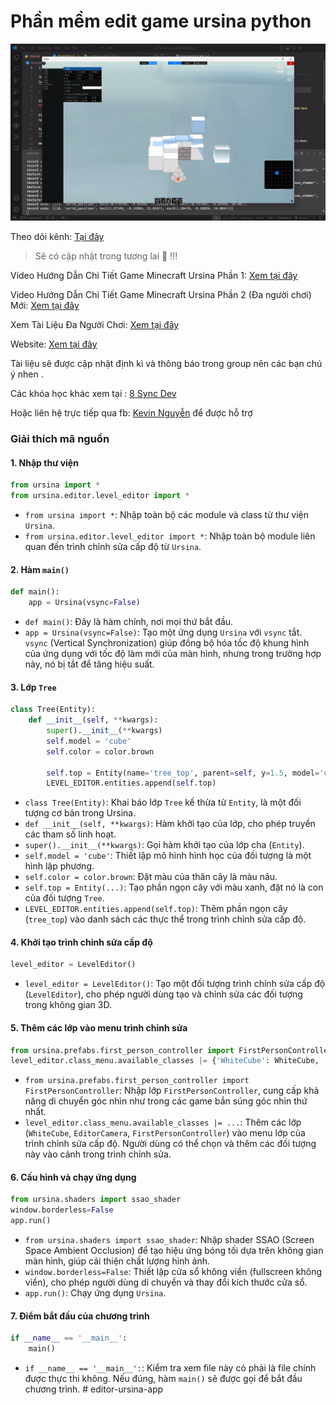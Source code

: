 # Phần mềm edit game ursina python

![](./doc/image/_01.png)

Theo dõi kênh: [Tại đây](https://www.youtube.com/@Dev8Sync/SeattleWebSearch?sub_confirmation=1)

> Sẽ có cập nhật trong tương lai 🥰 !!!

Video Hướng Dẫn Chi Tiết Game Minecraft Ursina Phần 1: [Xem tại đây](https://youtu.be/Zcn9NJtCNas?si=6rpZcZ-MGsIxsx7j)

Video Hướng Dẫn Chi Tiết Game Minecraft Ursina Phần 2 (Đa người chơi) Mới: [Xem tại đây](https://youtu.be/yRDzIuzuBOQ)

Xem Tài Liệu Đa Người Chơi: [Xem tại đây](./TÀI_LIỆU_ĐA_NGƯỜI%20CHƠI.md)

Website: [Xem tại đây](https://8syncdev.com/)

<p>Tài liệu sẽ được cập nhật định kì và thông báo trong group nên các bạn chú ý nhen .</p>
<p>
    Các khóa học khác xem tại : <a href="https://educated-energy-e8f.notion.site/L-tr-nh-h-c-2a4a2cb8f9e445df8cef231c8b45f31d">8 Sync Dev</a>
</p>
<p>
    Hoặc liên hệ trực tiếp qua fb: <a href="https://www.facebook.com/8sync">Kevin Nguyễn</a> để được hỗ trợ
</p>

### Giải thích mã nguồn

#### 1. Nhập thư viện
```python
from ursina import *
from ursina.editor.level_editor import *
```
- `from ursina import *`: Nhập toàn bộ các module và class từ thư viện `Ursina`.
- `from ursina.editor.level_editor import *`: Nhập toàn bộ module liên quan đến trình chỉnh sửa cấp độ từ `Ursina`.

#### 2. Hàm `main()`
```python
def main():
    app = Ursina(vsync=False)
```
- `def main()`: Đây là hàm chính, nơi mọi thứ bắt đầu.
- `app = Ursina(vsync=False)`: Tạo một ứng dụng `Ursina` với `vsync` tắt. `vsync` (Vertical Synchronization) giúp đồng bộ hóa tốc độ khung hình của ứng dụng với tốc độ làm mới của màn hình, nhưng trong trường hợp này, nó bị tắt để tăng hiệu suất.

#### 3. Lớp `Tree`
```python
class Tree(Entity):
    def __init__(self, **kwargs):
        super().__init__(**kwargs)
        self.model = 'cube'
        self.color = color.brown

        self.top = Entity(name='tree_top', parent=self, y=1.5, model='cube', color=color.green, selectable=True)
        LEVEL_EDITOR.entities.append(self.top)
```
- `class Tree(Entity)`: Khai báo lớp `Tree` kế thừa từ `Entity`, là một đối tượng cơ bản trong Ursina.
- `def __init__(self, **kwargs)`: Hàm khởi tạo của lớp, cho phép truyền các tham số linh hoạt.
- `super().__init__(**kwargs)`: Gọi hàm khởi tạo của lớp cha (`Entity`).
- `self.model = 'cube'`: Thiết lập mô hình hình học của đối tượng là một hình lập phương.
- `self.color = color.brown`: Đặt màu của thân cây là màu nâu.
- `self.top = Entity(...)`: Tạo phần ngọn cây với màu xanh, đặt nó là con của đối tượng `Tree`.
- `LEVEL_EDITOR.entities.append(self.top)`: Thêm phần ngọn cây (`tree_top`) vào danh sách các thực thể trong trình chỉnh sửa cấp độ.

#### 4. Khởi tạo trình chỉnh sửa cấp độ
```python
level_editor = LevelEditor()
```
- `level_editor = LevelEditor()`: Tạo một đối tượng trình chỉnh sửa cấp độ (`LevelEditor`), cho phép người dùng tạo và chỉnh sửa các đối tượng trong không gian 3D.

#### 5. Thêm các lớp vào menu trình chỉnh sửa
```python
from ursina.prefabs.first_person_controller import FirstPersonController
level_editor.class_menu.available_classes |= {'WhiteCube': WhiteCube, 'EditorCamera':EditorCamera, 'FirstPersonController':FirstPersonController}
```
- `from ursina.prefabs.first_person_controller import FirstPersonController`: Nhập lớp `FirstPersonController`, cung cấp khả năng di chuyển góc nhìn như trong các game bắn súng góc nhìn thứ nhất.
- `level_editor.class_menu.available_classes |= ...`: Thêm các lớp (`WhiteCube`, `EditorCamera`, `FirstPersonController`) vào menu lớp của trình chỉnh sửa cấp độ. Người dùng có thể chọn và thêm các đối tượng này vào cảnh trong trình chỉnh sửa.

#### 6. Cấu hình và chạy ứng dụng
```python
from ursina.shaders import ssao_shader
window.borderless=False
app.run()
```
- `from ursina.shaders import ssao_shader`: Nhập shader SSAO (Screen Space Ambient Occlusion) để tạo hiệu ứng bóng tối dựa trên không gian màn hình, giúp cải thiện chất lượng hình ảnh.
- `window.borderless=False`: Thiết lập cửa sổ không viền (fullscreen không viền), cho phép người dùng di chuyển và thay đổi kích thước cửa sổ.
- `app.run()`: Chạy ứng dụng `Ursina`.

#### 7. Điểm bắt đầu của chương trình
```python
if __name__ == '__main__':
    main()
```
- `if __name__ == '__main__':`: Kiểm tra xem file này có phải là file chính được thực thi không. Nếu đúng, hàm `main()` sẽ được gọi để bắt đầu chương trình.
#   e d i t o r - u r s i n a - a p p 
 
 